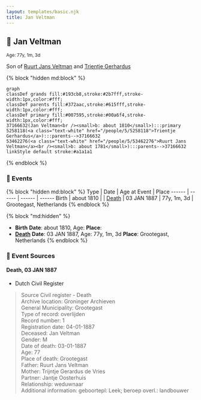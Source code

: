 ```yaml
---
layout: templates/basic.njk
title: Jan Veltman
---
```

## 🔵 Jan Veltman
<small>Age: 77y, 1m, 3d</small>

Son of [Ruurt Jans Veltman](/people/5/53462276) and [Trientje Gerhardus](/people/5/5258118)

{% block "hidden md:block" %}
```mermaid
graph
classDef grands fill:#193cb8,stroke:#2b7fff,stroke-width:1px,color:#fff;
classDef parents fill:#372aac,stroke:#615fff,stroke-width:1px,color:#fff;
classDef primary fill:#007595,stroke:#00a6f4,stroke-width:1px,color:#fff;
37166632(Jan Veltman<br /><small>b: about 1810</small>):::primary
5258118(<a class="text-white" href="/people/5/5258118">Trientje Gerhardus</a>):::parents-->37166632
53462276(<a class="text-white" href="/people/5/53462276">Ruurt Jans Veltman</a><br /><small>b: about 1781</small>):::parents-->37166632
linkStyle default stroke:#a1a1a1
```
{% endblock %}

### 📆 Events

{% block "hidden md:block" %}
Type | Date | Age at Event | Place
------ | ------ | ------ | ------
Birth | about 1810 |  |
[Death](#event-event-3) | 03 JAN 1887 | 77y, 1m, 3d | Grootegast, Netherlands
{% endblock %}

{% block "md:hidden" %}
- **Birth**
**Date**: about 1810, Age:
**Place**:
- **[Death](#event-event-3)**
**Date**: 03 JAN 1887, Age: 77y, 1m, 3d
**Place**: Grootegast, Netherlands
{% endblock %}

### 📰 Event Sources

#### <a id="event-event-3"></a> Death, 03 JAN 1887
* Dutch Civil Register
>   
  > Source Civil register - Death  
  > Archive location: Groninger Archieven  
  > General Municipality: Grootegast  
  > Type of record: overlijden  
  > Record number: 1  
  > Registration date: 04-01-1887  
  > Deceased: Jan Veltman  
  > Gender: M  
  > Date of death: 03-01-1887  
  > Age: 77  
  > Place of death: Grootegast  
  > Father: Ruurt Jans Veltman  
  > Mother: Trijntje Gerardus de Vries  
  > Partner: Jantje Oosterhuis  
  > Relationship: weduwnaar  
  > Additional information: geboortepl: Leek; beroep overl.: landbouwer
